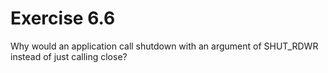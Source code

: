 # Exercise 6.6 
Why would an application call shutdown with an argument of SHUT\_RDWR instead of just calling close?

